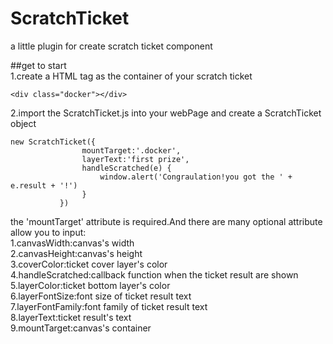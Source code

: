 # ScratchTicket
a little plugin for create scratch ticket component

##get to start<br/>
1.create a HTML tag as the container of your scratch ticket
```$xslt
<div class="docker"></div>
```

2.import the ScratchTicket.js into your webPage and create a ScratchTicket object
```$xslt
new ScratchTicket({
                mountTarget:'.docker',
                layerText:'first prize',
                handleScratched(e) {
                    window.alert('Congraulation!you got the ' + e.result + '!')
                }
           })
```
the 'mountTarget' attribute is required.And there are many optional attribute allow you to input:<br/>
1.canvasWidth:canvas's width<br/>
2.canvasHeight:canvas's height<br/>
3.coverColor:ticket cover layer's color<br/>
4.handleScratched:callback function when the ticket result are shown<br/>
5.layerColor:ticket bottom layer's color<br/>
6.layerFontSize:font size of ticket result text <br/>
7.layerFontFamily:font family of ticket result text<br/>
8.layerText:ticket result's text<br/>
9.mountTarget:canvas's container<br/>


